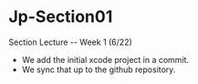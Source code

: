 # Jp-Section01
Section Lecture -- Week 1 (6/22)

* We add the initial xcode project in a commit.
* We sync that up to the github repository.
